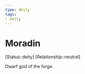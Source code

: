 ```yaml
---
type: deity
tags: 
- deity
---
```


# Moradin
[Status::deity]
[Relationship::neutral]

Dwarf god of the forge.

